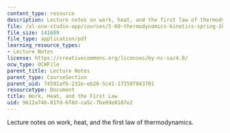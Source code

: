 ```yaml
---
content_type: resource
description: Lecture notes on work, heat, and the first law of thermodynamics.
file: /ol-ocw-studio-app/courses/5-60-thermodynamics-kinetics-spring-2008/9612a74b81fd6f8dca5c7be89e8107e2_lec_2.pdf
file_size: 141689
file_type: application/pdf
learning_resource_types:
- Lecture Notes
license: https://creativecommons.org/licenses/by-nc-sa/4.0/
ocw_type: OCWFile
parent_title: Lecture Notes
parent_type: CourseSection
parent_uid: 74591afb-232e-eb20-5c41-17359f843701
resourcetype: Document
title: Work, Heat, and the First Law
uid: 9612a74b-81fd-6f8d-ca5c-7be89e8107e2
---
```

Lecture notes on work, heat, and the first law of thermodynamics.